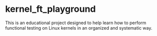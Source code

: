 # kernel_ft_playground
This is an educational project designed to help learn how to perform functional testing on Linux kernels in an organized and systematic way.
